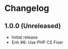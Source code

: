 Changelog
=========

1.0.0 (Unreleased)
------------------
- Initial release
- Enh #6: Use PHP CS Fixer
